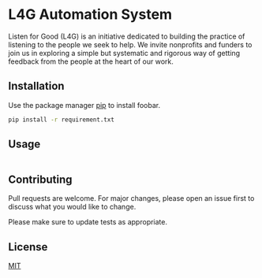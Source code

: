 # L4G Automation System

Listen for Good (L4G) is an initiative dedicated to building the practice of listening to the people we seek to help. We invite nonprofits and funders to join us in exploring a simple but systematic and rigorous way of getting feedback from the people at the heart of our work.
## Installation

Use the package manager [pip](https://pip.pypa.io/en/stable/) to install foobar.

```bash
pip install -r requirement.txt
```

## Usage

```python

```

## Contributing
Pull requests are welcome. For major changes, please open an issue first to discuss what you would like to change.

Please make sure to update tests as appropriate.

## License
[MIT](https://choosealicense.com/licenses/mit/)